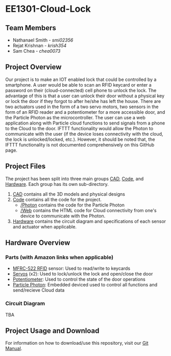 # EE1301-Cloud-Lock

## Team Members

* Nathanael Smith - *smi02356*
* Rejat Krishnan - *krish354*
* Sam Chea - *chea0073*


## Project Overview

Our project is to make an IOT enabled lock that could be controlled by a smartphone. A user would be able to scan an RFID keycard or enter a password on their (cloud-connected) cell phone to unlock the lock. The advantage of this is that a user can unlock their door without a physical key or lock the door if they forgot to after he/she has left the house. There are two actuators used in the form of a two servo motors, two sensors in the form of an RFID reader and a potentiometer for a more accessible door, and the Particle Photon as the microcontroller. The user can use a web application along with Particle cloud functions to send signals from a phone to the Cloud to the door. IFTTT functionality would allow the Photon to communicate with the user (if the device loses connectivity with the cloud, the lock is unlocked/locked, etc.). However, it should be noted that, the IFTTT functionality is not documented comprehensively on this GitHub page.

## Project Files

The project has been split into three main groups [CAD](/CAD), [Code](/Code), and [Hardware](/Hardware). Each group has its own sub-directory.

1. [CAD](/CAD) contains all the 3D models and physical designs
2. [Code](/Code) contains all the code for the project.
    * [/Photon](/Code/Photon) contains the code for the Particle Photon
    * [/Web](/Code/Web) contains the HTML code for Cloud connectivity from one's device to communicate with the Photon.
3. [Hardware](/Hardware) contains the circuit diagram and specifications of each sensor and actuator when applicable. 

## Hardware Overview

### Parts (with Amazon links when applicable) 

* [MFRC-522 RFID](https://www.amazon.com/HiLetgo-3pcs-RFID-Kit-Raspberry/dp/B07VLDSYRW/ref=sr_1_4?crid=18DCORKSJPHS6&keywords=mfrc522&qid=1682445511&sprefix=mfrc522%2Caps%2C181&sr=8-4) sensor: Used to read/write to keycards
* [Servos](https://www.amazon.com/Micro-Servos-Helicopter-Airplane-Controls/dp/B07MLR1498/ref=sr_1_9?crid=22NEKGHONQT6A&keywords=servo&qid=1682445555&sprefix=servo%2Caps%2C169&sr=8-9&th=1) (x2): Used to lock/unlock the lock and open/close the door
* [Potentiometer](https://www.amazon.com/MCIGICM-Breadboard-Trim-Potentiometer-Arduino/dp/B07S69443J/ref=sr_1_5?crid=3V138KBELQCXL&keywords=potentiometer&qid=1682445588&sprefix=potentiometer%2Caps%2C226&sr=8-5): Used to control the state of the door operations
* [Particle Photon](https://docs.particle.io/photon/): Embedded deviced used to control all functions and send/recieve Cloud data

### Circuit Diagram

TBA

## Project Usage and Download

For information on how to download/use this repository, visit our [Git Manual](/GitManual.md).
